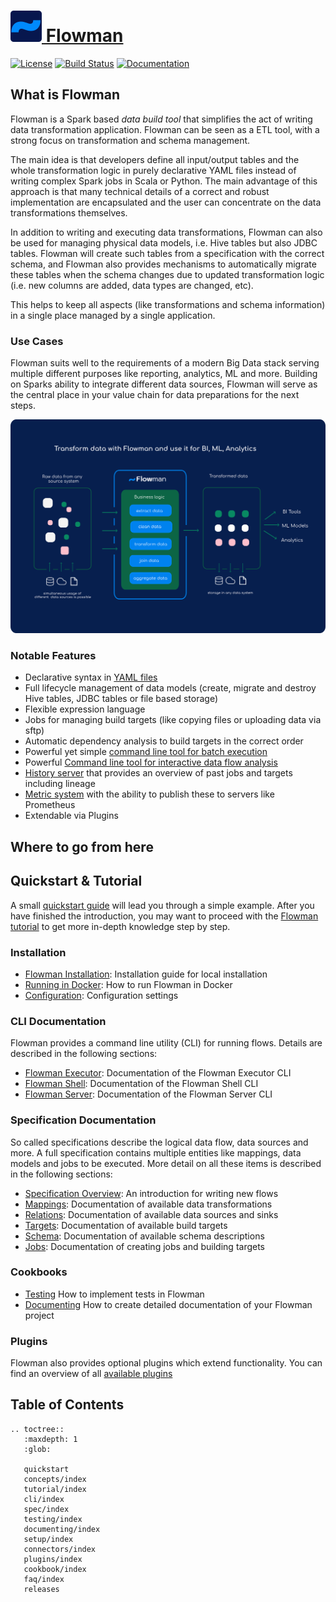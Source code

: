 # [![](images/flowman-favicon.png) Flowman](https://flowman.io)

[![License](https://img.shields.io/badge/License-Apache%202.0-blue.svg)](https://opensource.org/licenses/Apache-2.0)
[![Build Status](https://travis-ci.org/dimajix/flowman.svg?branch=develop)](https://travis-ci.org/dimajix/flowman)
[![Documentation](https://readthedocs.org/projects/flowman/badge/?version=latest)](https://flowman.readthedocs.io/en/latest/)

## What is Flowman

Flowman is a Spark based *data build tool* that simplifies the act of writing data transformation application. Flowman
can be seen as a ETL tool, with a strong focus on transformation and schema management. 

The main idea is that developers define all input/output tables and the whole transformation logic in purely 
declarative YAML files instead of writing complex Spark jobs in Scala or Python. The main advantage of this approach 
is that many technical details of a correct and robust implementation are encapsulated and the user can concentrate on 
the data transformations themselves.

In addition to writing and executing data transformations, Flowman can also be used for managing physical data models, 
i.e. Hive tables but also JDBC tables. Flowman will create such tables from a specification with the correct schema, 
and Flowman also provides mechanisms to automatically migrate these tables when the schema changes due to updated
transformation logic (i.e. new columns are added, data types are changed, etc).

This helps to keep all aspects (like transformations and schema information) in a single place managed by a single 
application.

### Use Cases

Flowman suits well to the requirements of a modern Big Data stack serving multiple different purposes like reporting,
analytics, ML and more. Building on Sparks ability to integrate different data sources, Flowman will serve as the
central place in your value chain for data preparations for the next steps.

[![Flowman Logo](images/flowman-overview.png)](https://flowman.io)


### Notable Features

* Declarative syntax in [YAML files](spec/index.md)
* Full lifecycle management of data models (create, migrate and destroy Hive tables, JDBC tables or file based storage)
* Flexible expression language
* Jobs for managing build targets (like copying files or uploading data via sftp)
* Automatic dependency analysis to build targets in the correct order
* Powerful yet simple [command line tool for batch execution](cli/flowexec.md)
* Powerful [Command line tool for interactive data flow analysis](cli/flowshell.md)
* [History server](cli/history-server.md) that provides an overview of past jobs and targets including lineage
* [Metric system](cookbook/metrics.md) with the ability to publish these to servers like Prometheus
* Extendable via Plugins


## Where to go from here

## Quickstart & Tutorial
A small [quickstart guide](quickstart.md) will lead you through a simple example. After you have finished the
introduction, you may want to proceed with the [Flowman tutorial](tutorial/index.md) to get more in-depth knowledge
step by step.


### Installation
* [Flowman Installation](setup/installation.md): Installation guide for local installation
* [Running in Docker](setup/docker.md): How to run Flowman in Docker
* [Configuration](setup/config.md): Configuration settings


### CLI Documentation

Flowman provides a command line utility (CLI) for running flows. Details are described in the
following sections:

* [Flowman Executor](cli/flowexec.md): Documentation of the Flowman Executor CLI
* [Flowman Shell](cli/flowshell.md): Documentation of the Flowman Shell CLI
* [Flowman Server](cli/history-server.md): Documentation of the Flowman Server CLI


### Specification Documentation

So called specifications describe the logical data flow, data sources and more. A full
specification contains multiple entities like mappings, data models and jobs to be executed.
More detail on all these items is described in the following sections:

* [Specification Overview](spec/index.md): An introduction for writing new flows
* [Mappings](spec/mapping/index.md): Documentation of available data transformations
* [Relations](spec/relation/index.md): Documentation of available data sources and sinks
* [Targets](spec/target/index.md): Documentation of available build targets
* [Schema](spec/schema/index.md): Documentation of available schema descriptions
* [Jobs](spec/job/index.md): Documentation of creating jobs and building targets


### Cookbooks

* [Testing](testing/index.md) How to implement tests in Flowman
* [Documenting](documenting/index.md) How to create detailed documentation of your Flowman project


### Plugins

Flowman also provides optional plugins which extend functionality. You can find an overview of all 
[available plugins](plugins/index.md)


## Table of Contents

```eval_rst
.. toctree::
   :maxdepth: 1
   :glob:

   quickstart
   concepts/index
   tutorial/index
   cli/index
   spec/index
   testing/index
   documenting/index
   setup/index
   connectors/index
   plugins/index
   cookbook/index
   faq/index
   releases
```
